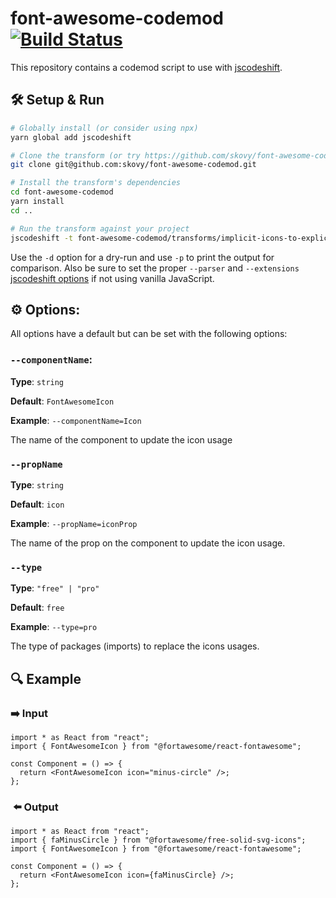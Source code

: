 # font-awesome-codemod [![Build Status](https://travis-ci.org/skovy/font-awesome-codemod.svg?branch=master)](https://travis-ci.org/skovy/font-awesome-codemod)

This repository contains a codemod script to use with [jscodeshift](https://github.com/facebook/jscodeshift).

## :hammer_and_wrench: Setup & Run

```sh
# Globally install (or consider using npx)
yarn global add jscodeshift

# Clone the transform (or try https://github.com/skovy/font-awesome-codemod)
git clone git@github.com:skovy/font-awesome-codemod.git

# Install the transform's dependencies
cd font-awesome-codemod
yarn install
cd ..

# Run the transform against your project
jscodeshift -t font-awesome-codemod/transforms/implicit-icons-to-explicit-imports.ts <file>
```

Use the `-d` option for a dry-run and use `-p` to print the output for comparison. Also be sure to set the proper `--parser` and `--extensions` [jscodeshift options](https://github.com/facebook/jscodeshift#usage-cli) if not using vanilla JavaScript.

## :gear: Options:

All options have a default but can be set with the following options:

### `--componentName`:

**Type**: `string`

**Default**: `FontAwesomeIcon`

**Example**: `--componentName=Icon`

The name of the component to update the icon usage

### `--propName`

**Type**: `string`

**Default**: `icon`

**Example**: `--propName=iconProp`

The name of the prop on the component to update the icon usage.

### `--type`

**Type**: `"free" | "pro"`

**Default**: `free`

**Example**: `--type=pro`

The type of packages (imports) to replace the icons usages.

## :mag: Example

### :arrow_right: Input

```tsx
import * as React from "react";
import { FontAwesomeIcon } from "@fortawesome/react-fontawesome";

const Component = () => {
  return <FontAwesomeIcon icon="minus-circle" />;
};
```

### ️ :arrow_left: Output

```tsx
import * as React from "react";
import { faMinusCircle } from "@fortawesome/free-solid-svg-icons";
import { FontAwesomeIcon } from "@fortawesome/react-fontawesome";

const Component = () => {
  return <FontAwesomeIcon icon={faMinusCircle} />;
};
```
